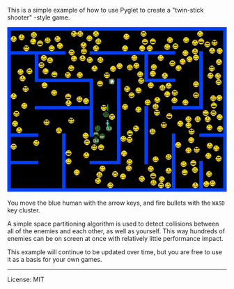 This is a simple example of how to use Pyglet to create a "twin-stick shooter" -style game.

![](screenshot.jpg)

You move the blue human with the arrow keys, and fire bullets with the `WASD` key cluster.

A simple space partitioning algorithm is used to detect collisions between all of the enemies and each other, as well as yourself. This way hundreds of enemies can be on screen at once with relatively little performance impact.

This example will continue to be updated over time, but you are free to use it as a basis for your own games.

---

License: MIT